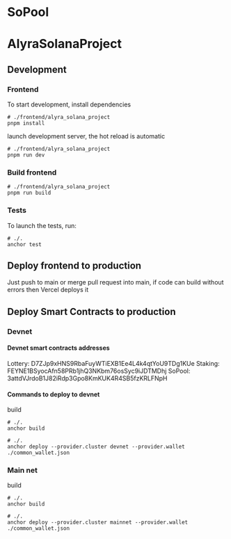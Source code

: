 # SoPool
# AlyraSolanaProject


## Development

### Frontend

To start development, install dependencies

```shell
# ./frontend/alyra_solana_project
pnpm install
```

launch development server, the hot reload is automatic

```shell
# ./frontend/alyra_solana_project
pnpm run dev
```

### Build frontend

```shell
# ./frontend/alyra_solana_project
pnpm run build
```

### Tests

To launch the tests, run:

```shell
# ./.
anchor test
```


## Deploy frontend to production

Just push to main or merge pull request into main, if code can build without errors then Vercel deploys it

## Deploy Smart Contracts to production

### Devnet


#### Devnet smart contracts addresses

Lottery: D7ZJp9xHNS9RbaFuyWTiEXB1Ee4L4k4qtYoU9TDg1KUe
Staking: FEYNE1BSyocAfn58PRb1jhQ3NKbm76osSyc9iJDTMDhj
SoPool: 3attdVJrdoB1J82iRdp3Gpo8KmKUK4R4SB5fzKRLFNpH

#### Commands to deploy to devnet

build 
```shell
# ./.
anchor build
```

```shell
# ./.
anchor deploy --provider.cluster devnet --provider.wallet ./common_wallet.json
```

### Main net

build 
```shell
# ./.
anchor build
```

```shell
# ./.
anchor deploy --provider.cluster mainnet --provider.wallet ./common_wallet.json
```